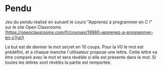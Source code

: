 # Pendu
Jeu du pendu réalisé en suivant le cours "Apprenez à programmer en C !" sur le site Open Classrooms
[https://openclassrooms.com/fr/courses/19980-apprenez-a-programmer-en-c](url)

Le but est de deviner le mot secret en 10 coups. Pour la V0 le mot est prédéfini, et a chaque manche l'utilisateur propose une lettre. 
Cette lettre va être comparé avec le mot et sera révélée si elle est présente dans le mot. Si toutes les lettres sont révélés la partie est remportée.
